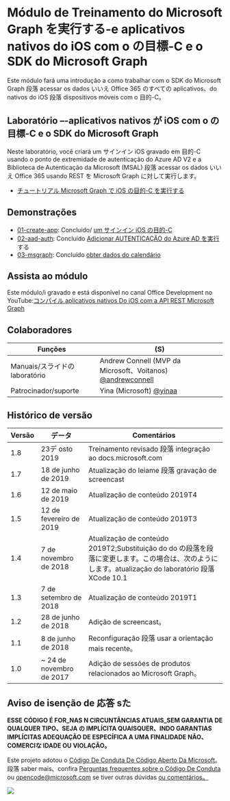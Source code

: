 # <a name="mdulo-de-treinamento-do-microsoft-graph--crie-aplicativos-nativos-do-ios-com-o-objective-c-e-o-sdk-do-microsoft-graph"></a>Módulo de Treinamento do Microsoft Graph を実行する-e aplicativos nativos do iOS com o の目標-C e o SDK do Microsoft Graph

Este módulo fará uma introdução a como trabalhar com o SDK do Microsoft Graph 段落 acessar os dados いいえ Office 365 のすべての aplicativos、do nativos do iOS 段落 dispositivos móveis com o 目的-C。

## <a name="laboratrio--crie-aplicativos-nativos-do-ios-com-o-objective-c-e-o-sdk-do-microsoft-graph"></a>Laboratório –-aplicativos nativos が iOS com o の目標-C e o SDK do Microsoft Graph

Neste laboratório, você criará um サインイン iOS gravado em 目的-C usando o ponto de extremidade de autenticação do Azure AD V2 e a Biblioteca de Autenticação da Microsoft (MSAL) 段落 acessar os dados いいえ Office 365 usando REST を Microsoft Graph に対して実行します。

- [チュートリアル Microsoft Graph で iOS の目的-C を実行する](https://docs.microsoft.com/graph/tutorials/ios-objectivec)

## <a name="demonstraes"></a>Demonstrações

- [01-create-app](demos/01-create-app): Concluído/ [um サインイン iOS の目的-C](https://docs.microsoft.com/graph/tutorials/ios-objectivec?tutorial-step=1)
- [02-aad-auth](demos/02-add-aad-auth): Concluído [Adicionar AUTENTICAÇÃO do Azure AD を実行](https://docs.microsoft.com/graph/tutorials/ios-objectivec?tutorial-step=3)する
- [03-msgraph](demos/03-add-msgraph): Concluído [obter dados do calendário](https://docs.microsoft.com/graph/tutorials/ios-objectivec?tutorial-step=4)

## <a name="assista-ao-mdulo"></a>Assista ao módulo

Este módulo/i gravado e está disponível no canal Office Development no YouTube:[コンパイル aplicativos nativos Do iOS com a API REST Microsoft Graph](https://youtu.be/Gg8Qy1Dqyzw)

## <a name="colaboradores"></a>Colaboradores

| Funções | (S) |
| -------------------- | ------------------------------------------------------------------------------------- |
| Manuais/スライドの laboratório | Andrew Connell (MVP da Microsoft、Voitanos) [@andrewconnell](//github.com/andrewconnell) |
| Patrocinador/suporte | Yina (Microsoft) [@yinaa](//github.com/yinaa) |

## <a name="histrico-de-verso"></a>Histórico de versão

| Versão | データ | Comentários |
| ------- | ------------------ | ------------------------------------------------------------------------------------------------------------------------------------ |
| 1.8 | 23デ osto 2019 | Treinamento revisado 段落 integração ao docs.microsoft.com |
| 1.7 | 18 de junho de 2019 | Atualização do leiame 段落 gravação de screencast |
| 1.6 | 12 de maio de 2019 | Atualização de conteúdo 2019T4 |
| 1.5 | 12 de fevereiro de 2019 | Atualização de conteúdo 2019T3 |
| 1.4 | 7 de novembro de 2018 | Atualização de conteúdo 2019T2;Substituição do do の段落を段落に変更します。この場合は、次のようにします。atualização do laboratório 段落 XCode 10.1 |
| 1.3 | 7 de setembro de 2018 | Atualização de conteúdo 2019T1 |
| 1.2 | 28 de junho de 2018 | Adição de screencast。 |
| 1.1 | 8 de junho de 2018 | Reconfiguração 段落 usar a orientação mais recente。 |
| 1.0 | ~ 24 de novembro de 2017 | Adição de sessões de produtos relacionados ao Microsoft Graph。 |

## <a name="aviso-de-iseno-de-responsabilidade"></a>Aviso de isenção de 応答 sた

**ESSE CÓDIGO É FOR_NAS N CIRCUNTÂNCIAS ATUAIS_SEM GARANTIA DE QUALQUER TIPO、SEJA の IMPLÍCITA QUAISQUER、INDO GARANTIAS IMPLÍCITAS ADEQUAÇÃO DE ESPECÍFICA A UMA FINALIDADE NÃO、COMERCIな IDADE OU VIOLAÇÃO。**

Este projeto adotou o [Código De Conduta De Código Aberto Da Microsoft](https://opensource.microsoft.com/codeofconduct/)。  段落 saber mais、confira [Perguntas frequentes sobre o Código De Conduta](https://opensource.microsoft.com/codeofconduct/faq/) ou opencode@microsoft.com se tiver outras dúvidas [ou comentários。](mailto:opencode@microsoft.com)

<img src="https://telemetry.sharepointpnp.com/msgraph-training-ios-objectivec" />
